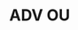 # ADV OU

[1]: https://www.smogon.com/forums/threads/3rd-gen-teams-archive.3469111/#post-4308072
[2]: https://www.smogon.com/forums/threads/roa-sample-teams-thread-v2.3549991/page-2#post-6450726
[3]: https://www.smogon.com/forums/threads/roa-sample-teams-thread-v2.3549991/#post-6431087
[4]: https://www.smogon.com/forums/threads/3rd-gen-teams-archive.3469111/#post-4308358
[5]: https://www.smogon.com/forums/threads/gorgie-old-gens-team-dump.3618023/#post-7546019
[6]: https://www.smogon.com/forums/threads/3rd-gen-teams-archive.3469111/#post-4310358
[7]: https://www.smogon.com/forums/threads/querencia.3521102/
[8]: https://www.smogon.com/forums/threads/komm-s%C3%BC%C3%9Fer-tod-a-guide-to-venupert.3611254/#post-7458722
[9]: https://www.smogon.com/forums/threads/ozymandias.3533733/
[10]: https://www.smogon.com/forums/threads/3rd-gen-teams-archive.3469111/#post-4310382
[11]: https://www.smogon.com/forums/threads/3rd-gen-teams-archive.3469111/page-2#post-4314556
[12]: https://www.smogon.com/forums/threads/3rd-gen-teams-archive.3469111/page-2#post-4317743
[13]: https://www.smogon.com/forums/threads/3rd-gen-teams-archive.3469111/page-2#post-4318009
[14]: https://www.smogon.com/forums/threads/3rd-gen-teams-archive.3469111/page-2#post-4318395
[15]: https://www.smogon.com/forums/threads/3rd-gen-teams-archive.3469111/page-2#post-4319818
[16]: https://www.smogon.com/forums/threads/3rd-gen-teams-archive.3469111/page-3#post-4373616
[17]: https://www.smogon.com/forums/threads/adv-ou-guide-for-adv-open.3535965/
[18]: https://www.smogon.com/forums/threads/roa-sample-teams-thread.3522617/#post-5871678
[19]: https://www.smogon.com/forums/threads/spl-9-team-dump-review.3633122/#post-7762386
[20]: https://www.smogon.com/forums/threads/team-dump.3576354/#post-6881510
[21]: https://www.smogon.com/forums/threads/adv-ou-team-dump.3584528/#post-7029705
[22]: https://www.smogon.com/smog/issue24/featured_rmt_adv
[23]: https://www.smogon.com/forums/threads/fuck-this.3610466/
[24]: https://www.smogon.com/forums/threads/steelwork.3609872/#post-7437357
[25]: https://www.smogon.com/forums/threads/roa-sample-teams-thread-v2.3549991/page-3#post-7139547
